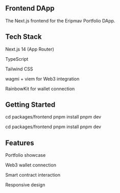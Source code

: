 ## Frontend DApp

The Next.js frontend for the Eripmav Portfolio DApp.

## Tech Stack

Next.js 14 (App Router)

TypeScript

Tailwind CSS

wagmi + viem for Web3 integration

RainbowKit for wallet connection

## Getting Started
cd packages/frontend
pnpm install
pnpm dev

cd packages/frontend
pnpm install
pnpm dev


## Features

Portfolio showcase

Web3 wallet connection

Smart contract interaction

Responsive design
